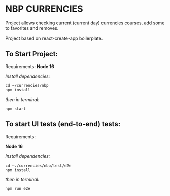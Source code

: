 # NBP CURRENCIES
Project allows checking current (current day) currencies courses, add some to favorites and removes.

Project based on react-create-app boilerplate.

## To Start Project:
Requirements:
**Node 16**

*Install dependencies:*
```
cd ~/currencies/nbp
npm install
```

*then in terminal:*
```
npm start
```

## To start UI tests (end-to-end) tests:
Requirements:

**Node 16**

*Install dependencies:*
```
cd ~./currencies/nbp/test/e2e
npm install
```

*then in terminal:*
```
npm run e2e
```